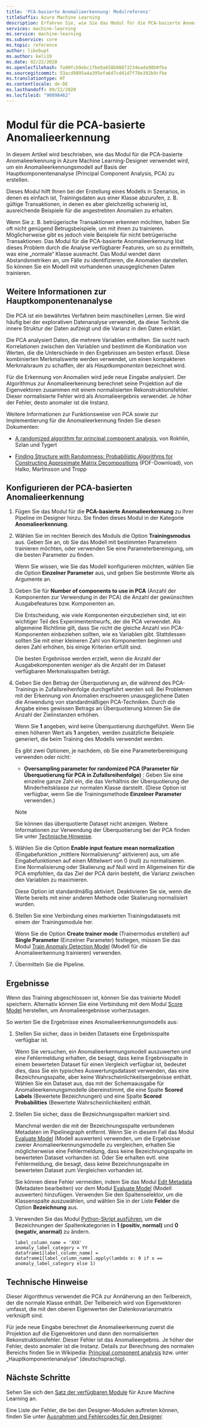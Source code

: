```yaml
---
title: 'PCA-basierte Anomalieerkennung: Modulreferenz'
titleSuffix: Azure Machine Learning
description: Erfahren Sie, wie Sie das Modul für die PCA-basierte Anomalieerkennung zur Erstellung eines Anomalieerkennungsmodells basierend auf der Hauptkomponentenanalyse (PCA) verwenden.
services: machine-learning
ms.service: machine-learning
ms.subservice: core
ms.topic: reference
author: likebupt
ms.author: keli19
ms.date: 02/22/2020
ms.openlocfilehash: fa90fcb9ebc17be9a658b08873234eada98b0fba
ms.sourcegitcommit: 53acd9895a4a395efa6d7cd41d7f78e392b9cfbe
ms.translationtype: HT
ms.contentlocale: de-DE
ms.lasthandoff: 09/22/2020
ms.locfileid: "90898462"
---
```

# <a name="pca-based-anomaly-detection-module"></a>Modul für die PCA-basierte Anomalieerkennung

In diesem Artikel wird beschrieben, wie das Modul für die PCA-basierte Anomalieerkennung in Azure Machine Learning-Designer verwendet wird, um ein Anomalieerkennungsmodell auf Basis der Hauptkomponentenanalyse (Principal Component Analysis, PCA) zu erstellen.

Dieses Modul hilft Ihnen bei der Erstellung eines Modells in Szenarios, in denen es einfach ist, Trainingsdaten aus einer Klasse abzurufen, z. B. gültige Transaktionen, in denen es aber gleichzeitig schwierig ist, ausreichende Beispiele für die angestrebten Anomalien zu erhalten. 

Wenn Sie z. B. betrügerische Transaktionen erkennen möchten, haben Sie oft nicht genügend Betrugsbeispiele, um mit ihnen zu trainieren. Möglicherweise gibt es jedoch viele Beispiele für nicht betrügerische Transaktionen. Das Modul für die PCA-basierte Anomalieerkennung löst dieses Problem durch die Analyse verfügbarer Features, um so zu ermitteln, was eine „normale“ Klasse ausmacht. Das Modul wendet dann Abstandsmetriken an, um Fälle zu identifizieren, die Anomalien darstellen. So können Sie ein Modell mit vorhandenen unausgeglichenen Daten trainieren.

## <a name="more-about-principal-component-analysis"></a>Weitere Informationen zur Hauptkomponentenanalyse

Die PCA ist ein bewährtes Verfahren beim maschinellen Lernen. Sie wird häufig bei der explorativen Datenanalyse verwendet, da diese Technik die innere Struktur der Daten aufzeigt und die Varianz in den Daten erklärt.

Die PCA analysiert Daten, die mehrere Variablen enthalten. Sie sucht nach Korrelationen zwischen den Variablen und bestimmt die Kombination von Werten, die die Unterschiede in den Ergebnissen am besten erfasst. Diese kombinierten Merkmalswerte werden verwendet, um einen kompakteren Merkmalsraum zu schaffen, der als *Hauptkomponenten* bezeichnet wird.

Für die Erkennung von Anomalien wird jede neue Eingabe analysiert. Der Algorithmus zur Anomalieerkennung berechnet seine Projektion auf die Eigenvektoren zusammen mit einem normalisierten Rekonstruktionsfehler. Dieser normalisierte Fehler wird als Anomalieergebnis verwendet. Je höher der Fehler, desto anomaler ist die Instanz.

Weitere Informationen zur Funktionsweise von PCA sowie zur Implementierung für die Anomalieerkennung finden Sie diesen Dokumenten:

- [A randomized algorithm for principal component analysis](https://arxiv.org/abs/0809.2274), von Rokhlin, Szlan und Tygert

- [Finding Structure with Randomness: Probabilistic Algorithms for Constructing Approximate Matrix Decompositions](http://users.cms.caltech.edu/~jtropp/papers/HMT11-Finding-Structure-SIREV.pdf) (PDF-Download), von Halko, Martinsson und Tropp

## <a name="how-to-configure-pca-based-anomaly-detection"></a>Konfigurieren der PCA-basierten Anomalieerkennung

1. Fügen Sie das Modul für die **PCA-basierte Anomalieerkennung** zu Ihrer Pipeline im Designer hinzu. Sie finden dieses Modul in der Kategorie **Anomalieerkennung**.

2. Wählen Sie im rechten Bereich des Moduls die Option **Trainingsmodus** aus. Geben Sie an, ob Sie das Modell mit bestimmten Parametern trainieren möchten, oder verwenden Sie eine Parameterbereinigung, um die besten Parameter zu finden.

    Wenn Sie wissen, wie Sie das Modell konfigurieren möchten, wählen Sie die Option **Einzelner Parameter** aus, und geben Sie bestimmte Werte als Argumente an.

3. Geben Sie für **Number of components to use in PCA** (Anzahl der Komponenten zur Verwendung in der PCA) die Anzahl der gewünschten Ausgabefeatures bzw. Komponenten an.

    Die Entscheidung, wie viele Komponenten einzubeziehen sind, ist ein wichtiger Teil des Experimententwurfs, der die PCA verwendet. Als allgemeine Richtlinie gilt, dass Sie nicht die gleiche Anzahl von PCA-Komponenten einbeziehen sollten, wie es Variablen gibt. Stattdessen sollten Sie mit einer kleineren Zahl von Komponenten beginnen und deren Zahl erhöhen, bis einige Kriterien erfüllt sind.

    Die besten Ergebnisse werden erzielt, wenn die Anzahl der Ausgabekomponenten *weniger* als die Anzahl der im Dataset verfügbaren Merkmalsspalten beträgt.

4. Geben Sie den Betrag der Überquotierung an, die während des PCA-Trainings in Zufallsreihenfolge durchgeführt werden soll. Bei Problemen mit der Erkennung von Anomalien erschweren unausgeglichene Daten die Anwendung von standardmäßigen PCA-Techniken. Durch die Angabe eines gewissen Betrags an Überquotierung können Sie die Anzahl der Zielinstanzen erhöhen.

    Wenn Sie **1** angeben, wird keine Überquotierung durchgeführt. Wenn Sie einen höheren Wert als **1** angeben, werden zusätzliche Beispiele generiert, die beim Training des Modells verwendet werden.

    Es gibt zwei Optionen, je nachdem, ob Sie eine Parameterbereinigung verwenden oder nicht:

    - **Oversampling parameter for randomized PCA (Parameter für Überquotierung für PCA in Zufallsreihenfolge)** : Geben Sie eine einzelne ganze Zahl ein, die das Verhältnis der Überquotierung der Minderheitsklasse zur normalen Klasse darstellt. (Diese Option ist verfügbar, wenn Sie die Trainingsmethode **Einzelner Parameter** verwenden.)

    > [!NOTE]
    > Sie können das überquotierte Dataset nicht anzeigen. Weitere Informationen zur Verwendung der Überquotierung bei der PCA finden Sie unter [Technische Hinweise](#technical-notes).

5. Wählen Sie die Option **Enable input feature mean normalization** (Eingabefunktion „mittlere Normalisierung“ aktivieren) aus, um alle Eingabefunktionen auf einen Mittelwert von 0 (null) zu normalisieren. Eine Normalisierung oder Skalierung auf Null wird im Allgemeinen für die PCA empfohlen, da das Ziel der PCA darin besteht, die Varianz zwischen den Variablen zu maximieren.

    Diese Option ist standardmäßig aktiviert. Deaktivieren Sie sie, wenn die Werte bereits mit einer anderen Methode oder Skalierung normalisiert wurden.

6. Stellen Sie eine Verbindung eines markierten Trainingsdatasets mit einem der Trainingsmodule her.

   Wenn Sie die Option **Create trainer mode** (Trainermodus erstellen) auf **Single Parameter** (Einzelner Parameter) festlegen, müssen Sie das Modul [Train Anomaly Detection Model](train-anomaly-detection-model.md) (Modell für die Anomalieerkennung trainieren) verwenden.

7. Übermitteln Sie die Pipeline.

## <a name="results"></a>Ergebnisse

Wenn das Training abgeschlossen ist, können Sie das trainierte Modell speichern. Alternativ können Sie eine Verbindung mit dem Modul [Score Model](score-model.md) herstellen, um Anomalieergebnisse vorherzusagen.

So werten Sie die Ergebnisse eines Anomalieerkennungsmodells aus:

1. Stellen Sie sicher, dass in beiden Datasets eine Ergebnisspalte verfügbar ist.

    Wenn Sie versuchen, ein Anomalieerkennungsmodell auszuwerten und eine Fehlermeldung erhalten, die besagt, dass keine Ergebnisspalte in einem bewerteten Dataset für einen Vergleich verfügbar ist, bedeutet dies, dass Sie ein typisches Auswertungsdataset verwenden, das eine Bezeichnungsspalte, aber keine Wahrscheinlichkeitsergebnisse enthält. Wählen Sie ein Dataset aus, das mit der Schemaausgabe für Anomalieerkennungsmodelle übereinstimmt, die eine Spalte **Scored Labels** (Bewertete Bezeichnungen) und eine Spalte **Scored Probabilities** (Bewertete Wahrscheinlichkeiten) enthält.

2. Stellen Sie sicher, dass die Bezeichnungsspalten markiert sind.

    Manchmal werden die mit der Bezeichnungsspalte verbundenen Metadaten im Pipelinegraph entfernt. Wenn Sie in diesem Fall das Modul [Evaluate Model](evaluate-model.md) (Modell auswerten) verwenden, um die Ergebnisse zweier Anomalieerkennungsmodelle zu vergleichen, erhalten Sie möglicherweise eine Fehlermeldung, dass keine Bezeichnungsspalte im bewerteten Dataset vorhanden ist. Oder Sie erhalten evtl. eine Fehlermeldung, die besagt, dass keine Bezeichnungsspalte im bewerteten Dataset zum Vergleichen vorhanden ist.

    Sie können diese Fehler vermeiden, indem Sie das Modul [Edit Metadata](edit-metadata.md) (Metadaten bearbeiten) vor dem Modul [Evaluate Model](evaluate-model.md) (Modell auswerten) hinzufügen. Verwenden Sie den Spaltenselektor, um die Klassenspalte auszuwählen, und wählen Sie in der Liste **Felder** die Option **Bezeichnung** aus.

3. Verwenden Sie das Modul [Python-Skript ausführen](execute-python-script.md), um die Bezeichnungen der Spaltenkategorien in **1 (positiv, normal)** und **0 (negativ, anormal)** zu ändern.

    ````
    label_column_name = 'XXX'
    anomaly_label_category = YY
    dataframe1[label_column_name] = dataframe1[label_column_name].apply(lambda x: 0 if x == anomaly_label_category else 1)
    ````

    
## <a name="technical-notes"></a>Technische Hinweise

Dieser Algorithmus verwendet die PCA zur Annäherung an den Teilbereich, der die normale Klasse enthält. Der Teilbereich wird von Eigenvektoren umfasst, die mit den oberen Eigenwerten der Datenkovarianzmatrix verknüpft sind. 

Für jede neue Eingabe berechnet die Anomalieerkennung zuerst die Projektion auf die Eigenvektoren und dann den normalisierten Rekonstruktionsfehler. Dieser Fehler ist das Anomalieergebnis. Je höher der Fehler, desto anomaler ist die Instanz. Details zur Berechnung des normalen Bereichs finden Sie in Wikipedia: [Principal component analysis](https://wikipedia.org/wiki/Principal_component_analysis) bzw. unter „Hauptkomponentenanalyse“ (deutschsprachig). 


## <a name="next-steps"></a>Nächste Schritte

Sehen Sie sich den [Satz der verfügbaren Module](module-reference.md) für Azure Machine Learning an. 

Eine Liste der Fehler, die bei den Designer-Modulen auftreten können, finden Sie unter [Ausnahmen und Fehlercodes für den Designer](designer-error-codes.md).